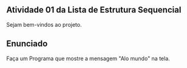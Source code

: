 ## Atividade 01 da Lista de Estrutura Sequencial

Sejam bem-vindos ao projeto.

## Enunciado

Faça um Programa que mostre a mensagem "Alo mundo" na tela. 
